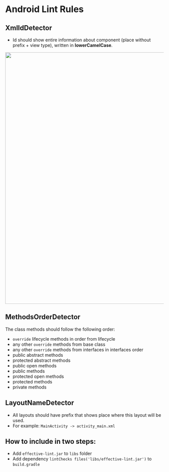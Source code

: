 # Android Lint Rules

## XmlIdDetector
- Id should show entire information about component (place without prefix + view type), written in **lowerCamelCase**.


<p align="center">
<img width="800" src="https://user-images.githubusercontent.com/22888209/60888144-e9460980-a277-11e9-9c5d-4f5ea65de807.gif">
</p>


## MethodsOrderDetector
The class methods should follow the following order:
- `override` lifecycle methods in order from lifecycle
- any other `override` methods from base class
- any other `override` methods from interfaces in interfaces order
- public abstract methods
- protected abstract methods
- public open methods
- public methods
- protected open methods
- protected methods
- private methods

## LayoutNameDetector
- All layouts should have prefix that shows place where this layout will be used.
- For example: `MainActivity -> activity_main.xml`

## How to include in two steps:
- Add `effective-lint.jar` to `libs` folder
- Add dependency `lintChecks files('libs/effective-lint.jar')` to `build.gradle`
